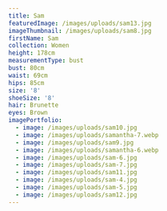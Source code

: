 ```yaml
---
title: Sam
featuredImage: /images/uploads/sam13.jpg
imageThumbnail: /images/uploads/sam8.jpg
firstName: Sam
collection: Women
height: 178cm
measurementType: bust
bust: 80cm
waist: 69cm
hips: 85cm
size: '8'
shoeSize: '8'
hair: Brunette
eyes: Brown
imagePortfolio:
  - image: /images/uploads/sam10.jpg
  - image: /images/uploads/samantha-7.webp
  - image: /images/uploads/sam9.jpg
  - image: /images/uploads/samantha-6.webp
  - image: /images/uploads/sam-6.jpg
  - image: /images/uploads/sam-7.jpg
  - image: /images/uploads/sam11.jpg
  - image: /images/uploads/sam-4.jpg
  - image: /images/uploads/sam-5.jpg
  - image: /images/uploads/sam12.jpg
---
```


